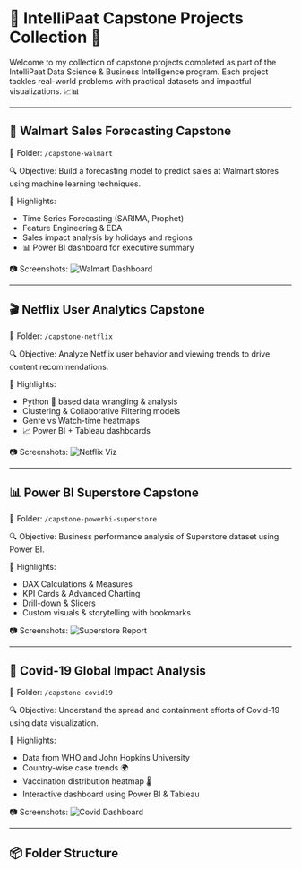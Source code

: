 
# 💼 IntelliPaat Capstone Projects Collection 🚀

Welcome to my collection of capstone projects completed as part of the IntelliPaat Data Science & Business Intelligence program. Each project tackles real-world problems with practical datasets and impactful visualizations. 📈📊

---

## 🛒 Walmart Sales Forecasting Capstone

📁 Folder: `/capstone-walmart`

🔍 Objective: Build a forecasting model to predict sales at Walmart stores using machine learning techniques.

📌 Highlights:
- Time Series Forecasting (SARIMA, Prophet)
- Feature Engineering & EDA
- Sales impact analysis by holidays and regions
- 📊 Power BI dashboard for executive summary

📷 Screenshots:
![Walmart Dashboard](images/walmart-dashboard.png)

---

## 🎬 Netflix User Analytics Capstone

📁 Folder: `/capstone-netflix`

🔍 Objective: Analyze Netflix user behavior and viewing trends to drive content recommendations.

📌 Highlights:
- Python 🐍 based data wrangling & analysis
- Clustering & Collaborative Filtering models
- Genre vs Watch-time heatmaps
- 📈 Power BI + Tableau dashboards

📷 Screenshots:
![Netflix Viz](images/netflix-viz.png)

---

## 📊 Power BI Superstore Capstone

📁 Folder: `/capstone-powerbi-superstore`

🔍 Objective: Business performance analysis of Superstore dataset using Power BI.

📌 Highlights:
- DAX Calculations & Measures
- KPI Cards & Advanced Charting
- Drill-down & Slicers
- Custom visuals & storytelling with bookmarks

📷 Screenshots:
![Superstore Report](images/superstore-dashboard.png)

---

## 🦠 Covid-19 Global Impact Analysis

📁 Folder: `/capstone-covid19`

🔍 Objective: Understand the spread and containment efforts of Covid-19 using data visualization.

📌 Highlights:
- Data from WHO and John Hopkins University
- Country-wise case trends 🌍
- Vaccination distribution heatmap 🌡️
- Interactive dashboard using Power BI & Tableau

📷 Screenshots:
![Covid Dashboard](images/covid-dashboard.png)

---

## 📦 Folder Structure

